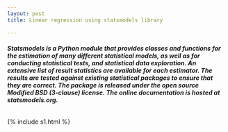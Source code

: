 ```yaml
---
layout: post
title: Linear regression using statsmodels library

---
```

###### **Statsmodels is a Python module that provides classes and functions for the estimation of many different statistical models, as well as for conducting statistical tests, and statistical data exploration. An extensive list of result statistics are available for each estimator. The results are tested against existing statistical packages to ensure that they are correct. The package is released under the open source Modified BSD (3-clause) license. The online documentation is hosted at statsmodels.org.**

{% include s1.html %}
